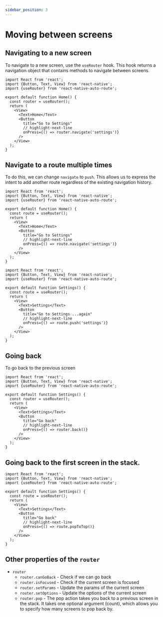 ```yaml
---
sidebar_position: 3
---
```


# Moving between screens

## Navigating to a new screen

To navigate to a new screen, use the `useRouter` hook. This hook returns a navigation object that contains methods to navigate between screens.

```tsx title="app/home.tsx"
import React from 'react';
import {Button, Text, View} from 'react-native';
import {useRouter} from 'react-native-auto-route';

export default function Home() {
  const router = useRouter();
  return (
    <View>
      <Text>Home</Text>
      <Button
        title="Go to Settings"
        // highlight-next-line
        onPress={() => router.navigate('settings')}
      />
    </View>
  );
}
```

## Navigate to a route multiple times

To do this, we can change `navigate` to `push`. This allows us to express the intent to add another route regardless of the existing navigation history.

```tsx title="app/home.tsx"
import React from 'react';
import {Button, Text, View} from 'react-native';
import {useRouter} from 'react-native-auto-route';

export default function Home() {
  const route = useRouter();
  return (
    <View>
      <Text>Home</Text>
      <Button
        title="Go to Settings"
        // highlight-next-line
        onPress={() => route.navigate('settings')}
      />
    </View>
  );
}
```

```tsx title="app/settings.tsx"
import React from 'react';
import {Button, Text, View} from 'react-native';
import {useRouter} from 'react-native-auto-route';

export default function Settings() {
  const route = useRouter();
  return (
    <View>
      <Text>Settings</Text>
      <Button
        title="Go to Settings ...again"
        // highlight-next-line
        onPress={() => route.push('settings')}
      />
    </View>
  );
}
```

## Going back

To go back to the previous screen

```tsx title="app/settings.tsx"
import React from 'react';
import {Button, Text, View} from 'react-native';
import {useRouter} from 'react-native-auto-route';

export default function Settings() {
  const router = useRouter();
  return (
    <View>
      <Text>Settings</Text>
      <Button
        title="Go back"
        // highlight-next-line
        onPress={() => router.back()}
      />
    </View>
  );
}
```

## Going back to the first screen in the stack.

```tsx title="app/settings.tsx"
import React from 'react';
import {Button, Text, View} from 'react-native';
import {useRouter} from 'react-native-auto-route';

export default function Settings() {
  const route = useRouter();
  return (
    <View>
      <Text>Settings</Text>
      <Button
        title="Go back"
        // highlight-next-line
        onPress={() => route.popToTop()}
      />
    </View>
  );
}
```

## Other properties of the `router`
- `router`
  - `router.canGoBack` - Check if we can go back
  - `router.isFocused` - Check if the current screen is focused
  - `router.setParams` - Update the params of the current screen
  - `router.setOptions` - Update the options of the current screen
  - `router.pop` - The pop action takes you back to a previous screen in the stack. It takes one optional argument (count), which allows you to specify how many screens to pop back by.
